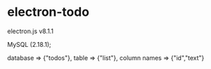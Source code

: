 # electron-todo
electron.js v8.1.1


MySQL (2.18.1);

database        => {"todos"},
table           => {"list"}, 
column names    => {"id","text"}
